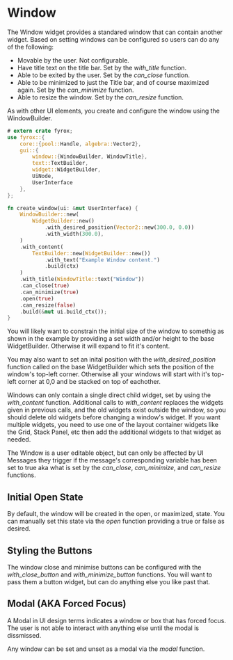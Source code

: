 # Window

The Window widget provides a standared window that can contain another widget. Based on setting windows can be configured so users can do any of the following:

* Movable by the user. Not configurable.
* Have title text on the title bar. Set by the *with_title* function.
* Able to be exited by the user. Set by the *can_close* function.
* Able to be minimized to just the Title bar, and of course maximized again. Set by the *can_minimize* function.
* Able to resize the window. Set by the *can_resize* function.

As with other UI elements, you create and configure the window using the WindowBuilder.

```rust
# extern crate fyrox;
use fyrox::{
    core::{pool::Handle, algebra::Vector2},
    gui::{
        window::{WindowBuilder, WindowTitle}, 
        text::TextBuilder, 
        widget::WidgetBuilder, 
        UiNode, 
        UserInterface
    },
};

fn create_window(ui: &mut UserInterface) {
    WindowBuilder::new(
        WidgetBuilder::new()
            .with_desired_position(Vector2::new(300.0, 0.0))
            .with_width(300.0),
    )
    .with_content(
        TextBuilder::new(WidgetBuilder::new())
            .with_text("Example Window content.")
            .build(ctx)
    )
    .with_title(WindowTitle::text("Window"))
    .can_close(true)
    .can_minimize(true)
    .open(true)
    .can_resize(false)
    .build(&mut ui.build_ctx());
}
```

You will likely want to constrain the initial size of the window to somethig as shown in the example by providing a set width and/or height to the base WidgetBuilder. Otherwise it will expand to fit it's content.

You may also want to set an inital position with the *with_desired_position* function called on the base WidgetBuilder which sets the position of the window's top-left corner. Otherwise all your windows will start with it's top-left corner at 0,0 and be stacked on top of eachother.

Windows can only contain a single direct child widget, set by using the *with_content* function. 
Additional calls to *with_content* replaces the widgets given in previous calls, and the old widgets exist outside the window, so you should delete old widgets before changing a window's widget.  If you want multiple widgets, you need to use one of the layout container widgets like the Grid, Stack Panel, etc then add the additional widgets to that widget as needed.

The Window is a user editable object, but can only be affected by UI Messages they trigger if the message's corresponding variable has been set to true aka what is set by the *can_close*, *can_minimize*, and *can_resize* functions.

## Initial Open State

By default, the window will be created in the open, or maximized, state. You can manually set this state via the *open* function providing a true or false as desired.

## Styling the Buttons

The window close and minimise buttons can be configured with the *with_close_button* and *with_minimize_button* functions. You will want to pass them a button widget, but can do anything else you like past that.

## Modal (AKA Forced Focus)

A Modal in UI design terms indicates a window or box that has forced focus. The user is not able to interact with anything else until the modal is dissmissed. 

Any window can be set and unset as a modal via the *modal* function.

